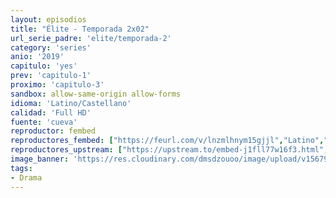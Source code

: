 ```yaml
---
layout: episodios
title: "Élite - Temporada 2x02"
url_serie_padre: 'elite/temporada-2'
category: 'series'
anio: '2019'
capitulo: 'yes'
prev: 'capitulo-1'
proximo: 'capitulo-3'
sandbox: allow-same-origin allow-forms
idioma: 'Latino/Castellano'
calidad: 'Full HD'
fuente: 'cueva'
reproductor: fembed
reproductores_fembed: ["https://feurl.com/v/lnzmlhnym15gjjl","Latino","https://myurlshort.live/v/lje0dsnzw-yx7pr","Latino","https://myurlshort.live/v/zm1r4cj26yn336j","Castellano","https://api.cuevana3.io/stream/index.php?file=ek5lbm9xYWNrS0xYMTZLa2xNbkdvY3ZTb3BtZng4TGp6ZFpobGFMUGtPUFgzSmFhbk1XTzVkblBtS1JnbEplb21KUm5ZSlRTMGViVTBxZGdsdEhPb3RqWGFtTm1scHFqbk1LR2gzV3l3THVvd29aaVpjR21vNWFSb0tKbmhkZlUwTXlYb1hmSDFOZkpuV1JuYTVTWHFKbWNaMlp5MHREbTJNS25xNlBIbnViSjFaeVg","Castellano","https://feurl.com/v/ky-j1u3z6wp-xk3","Castellano","https://feurl.com/v/rmlm1bepen1qk6g","Castellano","https://mstream.space/e00v5jz93ewm","Castellano","https://mstream.space/u0k4lo5mkf1p","Castellano","https://jplayer.club/v/m8qpxs5nwkp43wz","Castellano"]
reproductores_upstream: ["https://upstream.to/embed-j1fll77w16f3.html","Latino","https://upstream.to/embed-4tl2w0sfpioy.html","Castellano"]
image_banner: 'https://res.cloudinary.com/dmsdzouoo/image/upload/v1567919047/Elite-temporada-2-castellano-online-min_a2xd2n.jpg'
tags:
- Drama
---
```











